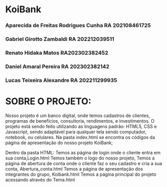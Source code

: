 # KoiBank

### Aparecida de Freitas Rodrigues Cunha      RA 202108461725 
### Gabriel Girotto Zambaldi   RA 202212039511 
### Renato Hidaka Matos RA202302382452
### Daniel Amaral Pereira RA 202302382142
### Lucas Teixeira Alexandre RA 202211299935

# SOBRE O PROJETO:

Nosso projeto é um banco digital, onde temos cadastros de clientes, programas de benefícios, consultoria, rendimentos, e investimentos.
O projeto está sendo feito utilizando as linguagens padrão: HTML5, CSS e Javascript, sendo adaptável para qualquer tela sendo computador, notebook, ou celulares.
Na pasta index.html se encontra os códigos da página de apresentação do nosso projeto KoiBank;

Dentro da pasta HTML: 
Temos as página de login onde o cliente entra em sua conta,Login.html 
Temos também o logo do nosso projeto, 
Temos a página de abertura de conta onde o cliente faz o seu cadastro e cria a sua conta, Abertura_conta.html
Temos a página de apresentação dos integrantes do grupo, Koibank.html
Temos a página principal do projeto acessando através do Tema.html
